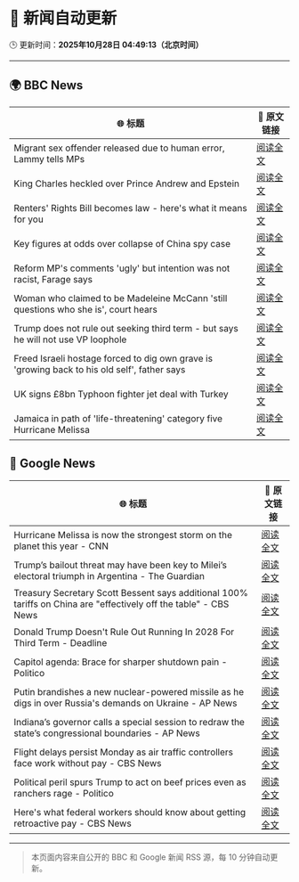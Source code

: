 # 🧠 新闻自动更新

🕒 更新时间：**2025年10月28日 04:49:13（北京时间）**

---

## 🌍 BBC News

| 🌐 标题 | 🔗 原文链接 |
|--------|-------------|
| Migrant sex offender released due to human error, Lammy tells MPs | [阅读全文](https://www.bbc.com/news/articles/cq503p7yjypo?at_medium=RSS&at_campaign=rss) |
| King Charles heckled over Prince Andrew and Epstein | [阅读全文](https://www.bbc.com/news/articles/cp8empv38vgo?at_medium=RSS&at_campaign=rss) |
| Renters' Rights Bill becomes law - here's what it means for you | [阅读全文](https://www.bbc.com/news/articles/cqjwqp72y7ro?at_medium=RSS&at_campaign=rss) |
| Key figures at odds over collapse of China spy case | [阅读全文](https://www.bbc.com/news/articles/cp8y2pn7l7xo?at_medium=RSS&at_campaign=rss) |
| Reform MP's comments 'ugly' but intention was not racist, Farage says | [阅读全文](https://www.bbc.com/news/articles/c78z4eyvnx1o?at_medium=RSS&at_campaign=rss) |
| Woman who claimed to be Madeleine McCann 'still questions who she is', court hears | [阅读全文](https://www.bbc.com/news/articles/cj0emv1r33do?at_medium=RSS&at_campaign=rss) |
| Trump does not rule out seeking third term - but says he will not use VP loophole | [阅读全文](https://www.bbc.com/news/articles/c797q57ple9o?at_medium=RSS&at_campaign=rss) |
| Freed Israeli hostage forced to dig own grave is 'growing back to his old self', father says | [阅读全文](https://www.bbc.com/news/articles/cy4pyw1jmgwo?at_medium=RSS&at_campaign=rss) |
| UK signs £8bn Typhoon fighter jet deal with Turkey | [阅读全文](https://www.bbc.com/news/articles/cvgk8zz7r5lo?at_medium=RSS&at_campaign=rss) |
| Jamaica in path of 'life-threatening' category five Hurricane Melissa | [阅读全文](https://www.bbc.com/news/articles/c2dr0z57nygo?at_medium=RSS&at_campaign=rss) |

## 📰 Google News

| 🌐 标题 | 🔗 原文链接 |
|--------|-------------|
| Hurricane Melissa is now the strongest storm on the planet this year - CNN | [阅读全文](https://news.google.com/rss/articles/CBMikAFBVV95cUxOQTNGdW8yclFZODRCQ0NCY2wyWTAwM1FjYzF5TVkxZzRZVWJhUnpMWjF1cVF5TGZZb2wtYWUzTlNBX21yMmJ3bGdKbHBXUndVQXJIMlY1MTRTMUVkOXlIbWFuUGZ5c2puT3NjMlVjMFVSVmROT195eE1BVjhJbkVYbTBqTDc1Ql9wRXpBSENkc2M?oc=5) |
| Trump’s bailout threat may have been key to Milei’s electoral triumph in Argentina - The Guardian | [阅读全文](https://news.google.com/rss/articles/CBMimAFBVV95cUxPZF9jTWl0SmRvQTJNTjRhc3p0dXBrMTlXU0FoRUF0S3lmZmRqNnJLeHc3MlJkYnpWRV84X0JjZXRsbmYxaXEzeFNkUW5qRS11N3oxclZZMDlBckpvYWYzUTZ3YnExeEZLOUJjYmthTWRNZDl3bGo4QXdyaVFrSjBJaW5PUDNqNGZ0TGhtZUdRcEowUHFBdjJmUw?oc=5) |
| Treasury Secretary Scott Bessent says additional 100% tariffs on China are "effectively off the table" - CBS News | [阅读全文](https://news.google.com/rss/articles/CBMipgFBVV95cUxQQ3RjNVltYUpfOTVGMmQybEdMR2M5QVVuOFowajNFdS1IWnB5Q1pQSTJrX2ZlcGVNNEZJckFVajB4ZkpZMDkzY09DNWVTM3hXVTRHYktMZk9MS3VFZ3ZGM19pM1BMc0NmVVR1QXEzMHpQOXNyT3N5cHhsT21fazlqb05KckJBYmg4VE9NUkxwMTFyZWFncDI1UnZKZFVZTC1yNlkzbmR30gGrAUFVX3lxTE1uUnpfNTdMWXVpb2xJcEZxdVMyRXIwRzRNV2d2Z09xeHBqd25DQnJUcEtVNGxQQVhocVhYbWNwQS1jZUM2Z2ZLUkwxTmdLZDJQOF9uQjFWTXFaamFScEdBNi1jZ1J5X1o4amhfSmVaMlladENZX1VkOHFIOEpiTTFKekxvQkNUcW9ZcGR6TndPWVdYLTQtRFJwMXpFQVk5QWNYUFZEcXNBaUQ1aw?oc=5) |
| Donald Trump Doesn't Rule Out Running In 2028 For Third Term - Deadline | [阅读全文](https://news.google.com/rss/articles/CBMigAFBVV95cUxNSEhpWGtPODl4eXpsdHhITXJ3Wk1qQjFyRFJaRnN1QS15N2lySloyYVktSUpNWFhRbjZaNVR0cDd3RHNWV1FvMXJMeEV6NTBCaEhtX3Q3Mk42YXgyYmE1dkpQZ0tIU09FSEpBNXNHUTlqV3BGZlcyOWdIN3dDVUstaA?oc=5) |
| Capitol agenda: Brace for sharper shutdown pain - Politico | [阅读全文](https://news.google.com/rss/articles/CBMisAFBVV95cUxPeVdsWl9CZXU3OXVMc2E2VXBzeEV5MU5oaldwSVptV2NDc1BnbUFuUVcwcFB1S1d6VXc3V2oxTlZrTFFsVUl6Xy1SVGQtWFFUSGNCNHZ6Z1pDclc5a3h1TENFUTRULUtJX29VMW5GNlM0anNvQVFnMVVveXFJTmxLV1JfZUxIRXFTcGlXSG9yT3NMRnhMaDJQNmE3cmx5d1RzaEZyUlBEdWpDV04ySm8zcA?oc=5) |
| Putin brandishes a new nuclear-powered missile as he digs in over Russia's demands on Ukraine - AP News | [阅读全文](https://news.google.com/rss/articles/CBMirwFBVV95cUxORGZ6cFFxX0ZXc1FwazgyRXdxU1kzQUN2SHhwekZjVHNWVmxEVHhldXNWZ0ZZNnhBQ1YyMloyNFhMeW1CYmFpWnhrSi1VTl9PdWIzdmNsY3I2aU9Ocnk2ZjJpVHo3eGxXODFDaHhSRGM0QTh5TkhIMlczQndGemZZd3FwYTRuR1QyRlZDOVJZWHlJTl90MmtCQzdrYUVFeWRUNXZicjRPaDU0WVZiTzZR?oc=5) |
| Indiana’s governor calls a special session to redraw the state’s congressional boundaries - AP News | [阅读全文](https://news.google.com/rss/articles/CBMipgFBVV95cUxORmR1TTcyZnhjS0dvdkl0LWpQUDB5cEJpb0xYYmxGcmltNHNXb1RhZWl6dE4wU3FPeHBpN2JfZHBWNkU0WVRLbmNkclNBdGhCdGdSa21tYmNzcDVpa0lVQ2JpSlVmVFdqSklQanA5Y1pxNWU3WU5maGNwYi1PZ2ctc29NcFo4MlBHNW5ReXl3c2Y5ZVNKWkVWQm9yQ21TRXVwelBhRDJR?oc=5) |
| Flight delays persist Monday as air traffic controllers face work without pay - CBS News | [阅读全文](https://news.google.com/rss/articles/CBMimgFBVV95cUxPQXlJVHhlOTRiR3JBeVZWNHdweUhCV2pPR1ZKd0lxNV9vbHU3X0p2d3ZhNndPRXdHbzR2R1lzdTZJbHBRdkVWaXdRcjhfdDJWRlpuS2k2X0ZLeXZFUGp3YzYycUpWVVBjQ2NjMU5NVUJMMGxmdjFPc1c2UXY4NU42OERrcEc3VkNLT2JieEdzenRSUVVSMEJMakhn0gGfAUFVX3lxTE9FRzl3cG5INVM0NmJ5YTk5WDd2LVhjV2xYMHRYbTFKYUFwVzJhUEFGUVc2NmFERzRRdC13Skk3YWNQcGtJeldzZVRHcVUyaWNIV2lSTTFQRFdTUW45QTI4a0VUS1NKX3NlNWpOaXRuekpxdFRHcFRvSk95RHZOcDl4dlRWSlI0NVl2XzBVd0w0dXIzZWpNQms1LXUzdzJiMA?oc=5) |
| Political peril spurs Trump to act on beef prices even as ranchers rage - Politico | [阅读全文](https://news.google.com/rss/articles/CBMiwwFBVV95cUxNZjlnUDZVbGNuQW1HUjVRZndZOWgwUE9teGxPUy1aVVN2UTdPQkRVeGtROWdsWllwcnpJTHRlWFIyTXo1REt1V3c1a0lNdTB1WXNYdXFDMDIzZkRlWTNPOHVUT0dsRXJZQWFBNlJ6cm03b1I2VVdidnlualdJYzR4Tk5DZTlJbUd6Wkk3QjA1UlNWbXVEX3lmY1pIckRVdEkxLVpQUXg5LW9QRW9vYjZ0c3gwbm9EdFN1SkJzbVpuYlVqb1U?oc=5) |
| Here's what federal workers should know about getting retroactive pay - CBS News | [阅读全文](https://news.google.com/rss/articles/CBMif0FVX3lxTE1rMXBySjF0cWFOLXpNckpySHhoMVlJakVSTDZTR3lKUXFocGtqT3BKdURnc29QMTJaYld5eTNWeHlmLV90M2hreld6bThhSzh6UzF1ZlFoRkwwVVRMTF81UmZtcmdxcy05bmtDLWxkcnVlY3czVnFkclFwZDE3QzTSAYQBQVVfeXFMTmxCTXpEM29UeDQxRDhMX3pIbDNKWFl1QVRIaWJCOEQtSkItZXdSeDhzM0JTVldORHVRcmZxckxRZDlGTmhqcm5HLUtpSS1SMWVBeWFQblJlTGZQa1NZdlY5eTlCYnNBWloxZHU3VWllbzhsOWpxZkxoT0w4SmFkV1lkeng5?oc=5) |

---
> 本页面内容来自公开的 BBC 和 Google 新闻 RSS 源，每 10 分钟自动更新。